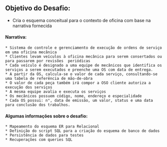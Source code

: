 
## Objetivo do Desafio:

* Cria o esquema conceitual para o contexto de oficina com base na narrativa fornecida

#### Narrativa:

    * Sistema de controle e gerenciamento de execução de ordens de serviço em uma oficina mecânica
    * Clientes levam veículos à oficina mecânica para serem consertados ou para passarem por revisões  periódicas
    * Cada veículo é designado a uma equipe de mecânicos que identifica os serviços a serem executados e preenche uma OS com data de entrega.
    * A partir da OS, calcula-se o valor de cada serviço, consultando-se uma tabela de referência de mão-de-obra
    * O valor de cada peça também irá compor a OSO cliente autoriza a execução dos serviços
    * A mesma equipe avalia e executa os serviços
    * Os mecânicos possuem código, nome, endereço e especialidade
    * Cada OS possui: n°, data de emissão, um valor, status e uma data para conclusão dos trabalhos.
    
    

#### Algumas informações sobre o desafio:

    * Mapeamento do esquema ER para Relacional
    * Definição do script SQL para a criação do esquema de banco de dados 
    * Persistência de dados para testes
    * Recuperações com queries SQL
    
